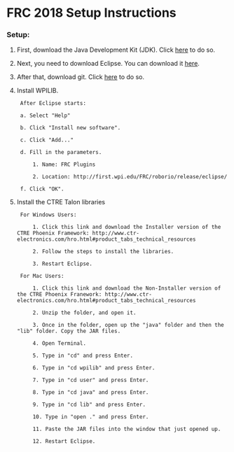 # FRC 2018 Setup Instructions

### Setup:
1. First, download the Java Development Kit (JDK). Click [here](http://www.oracle.com/technetwork/java/javase/downloads/jdk8-downloads-2133151.html) to do so.

2. Next, you need to download Eclipse. You can download it [here](http://www.eclipse.org/home/index.php "Eclipse").

3. After that, download git. Click [here](http://www.git-scm.com/download) to do so.

4. Install WPILIB.

		After Eclipse starts:
		
		a. Select "Help"
		
		b. Click "Install new software".
		
		c. Click "Add..."
		
		d. Fill in the parameters.
		
			1. Name: FRC Plugins
			
			2. Location: http://first.wpi.edu/FRC/roborio/release/eclipse/
			
		f. Click "OK".

5. Install the CTRE Talon libraries

		For Windows Users:
			
			1. Click this link and download the Installer version of the CTRE Phoenix Framework: http://www.ctr-electronics.com/hro.html#product_tabs_technical_resources
			
			2. Follow the steps to install the libraries.
			
			3. Restart Eclipse.
			
		For Mac Users:
		
			1. Click this link and download the Non-Installer version of the CTRE Phoenix Franework: http://www.ctr-electronics.com/hro.html#product_tabs_technical_resources
			
			2. Unzip the folder, and open it.
			
			3. Once in the folder, open up the "java" folder and then the "lib" folder. Copy the JAR files.
			
			4. Open Terminal.
			
			5. Type in "cd" and press Enter.
			
			6. Type in "cd wpilib" and press Enter.
			
			7. Type in "cd user" and press Enter.
			
			8. Type in "cd java" and press Enter.
			
			9. Type in "cd lib" and press Enter.
			
			10. Type in "open ." and press Enter. 
			
			11. Paste the JAR files into the window that just opened up.
			
			12. Restart Eclipse.
	

